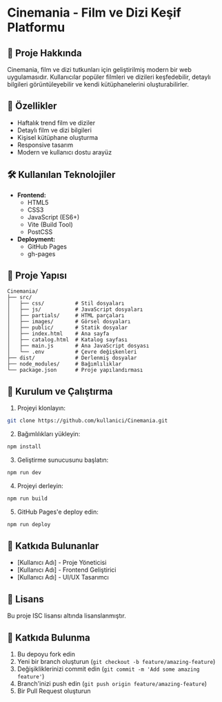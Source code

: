 # Cinemania - Film ve Dizi Keşif Platformu

## 📝 Proje Hakkında
Cinemania, film ve dizi tutkunları için geliştirilmiş modern bir web uygulamasıdır. Kullanıcılar popüler filmleri ve dizileri keşfedebilir, detaylı bilgileri görüntüleyebilir ve kendi kütüphanelerini oluşturabilirler.

## 🚀 Özellikler
- Haftalık trend film ve diziler
- Detaylı film ve dizi bilgileri
- Kişisel kütüphane oluşturma
- Responsive tasarım
- Modern ve kullanıcı dostu arayüz

## 🛠️ Kullanılan Teknolojiler
- **Frontend:**
  - HTML5
  - CSS3
  - JavaScript (ES6+)
  - Vite (Build Tool)
  - PostCSS
- **Deployment:**
  - GitHub Pages
  - gh-pages

## 📁 Proje Yapısı
```
Cinemania/
├── src/
│   ├── css/          # Stil dosyaları
│   ├── js/           # JavaScript dosyaları
│   ├── partials/     # HTML parçaları
│   ├── images/       # Görsel dosyaları
│   ├── public/       # Statik dosyalar
│   ├── index.html    # Ana sayfa
│   ├── catalog.html  # Katalog sayfası
│   ├── main.js       # Ana JavaScript dosyası
│   └── .env          # Çevre değişkenleri
├── dist/             # Derlenmiş dosyalar
├── node_modules/     # Bağımlılıklar
└── package.json      # Proje yapılandırması
```

## 🚀 Kurulum ve Çalıştırma
1. Projeyi klonlayın:
```bash
git clone https://github.com/kullanici/Cinemania.git
```

2. Bağımlılıkları yükleyin:
```bash
npm install
```

3. Geliştirme sunucusunu başlatın:
```bash
npm run dev
```

4. Projeyi derleyin:
```bash
npm run build
```

5. GitHub Pages'e deploy edin:
```bash
npm run deploy
```

## 👥 Katkıda Bulunanlar
- [Kullanıcı Adı] - Proje Yöneticisi
- [Kullanıcı Adı] - Frontend Geliştirici
- [Kullanıcı Adı] - UI/UX Tasarımcı

## 📄 Lisans
Bu proje ISC lisansı altında lisanslanmıştır.

## 🤝 Katkıda Bulunma
1. Bu depoyu fork edin
2. Yeni bir branch oluşturun (`git checkout -b feature/amazing-feature`)
3. Değişikliklerinizi commit edin (`git commit -m 'Add some amazing feature'`)
4. Branch'inizi push edin (`git push origin feature/amazing-feature`)
5. Bir Pull Request oluşturun
